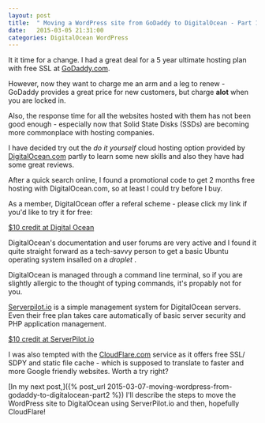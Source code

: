 ```yaml
---
layout: post
title:  " Moving a WordPress site from GoDaddy to DigitalOcean - Part 1"
date:   2015-03-05 21:31:00
categories: DigitalOcean WordPress
---
```



It it time for a change.  I had a great deal for a 5 year ultimate hosting plan with free SSL at [GoDaddy.com](http://GoDaddy.com).  

However, now they want to charge me an arm and a leg to renew - GoDaddy provides a great price for new customers, but charge **alot** when you are locked in.

Also, the response time for all the websites hosted with them has not been good enough - especially now that Solid State Disks (SSDs) are becoming more commonplace with hosting companies.

I have decided try out the *do it yourself* cloud hosting option provided by [DigitalOcean.com](https://www.digitalocean.com/?refcode=92e12787bf7a) partly to learn some new skills and also they have had some great reviews.

After a quick search online, I found a promotional code to get 2 months free hosting with DigitalOcean.com, so at least I could try before I buy. 

As a member, DigitalOcean offer a referal scheme - please click my link if you'd like to try it for free:

[$10 credit at Digital Ocean](https://www.digitalocean.com/?refcode=92e12787bf7a)

DigitalOcean's documentation and user forums are very active and I found it quite straight forward as a tech-savvy person to get a basic Ubuntu operating system insalled on a *droplet* . 

DigitalOcean is managed through a command line terminal, so if you are slightly allergic to the thought of typing commands, it's propably not for you.

[Serverpilot.io](https://www.serverpilot.io/?refcode=c2131f64db72 ) is a simple  management system for DigitalOcean servers. Even their free plan takes care automatically of basic server security and PHP application management.  

[$10 credit at ServerPilot.io](https://www.serverpilot.io/?refcode=c2131f64db72) 

I was also tempted with the [CloudFlare.com](https://www.cloudflare.com) service as it offers free SSL/ SDPY and static file cache - which is supposed to translate to faster and more Google friendly websites. Worth a try right?

[In my next post,]({% post_url 2015-03-07-moving-wordpress-from-godaddy-to-digitalocean-part2 %}) I'll describe the steps to move the WordPress site to DigitalOcean using ServerPilot.io and then, hopefully CloudFlare!